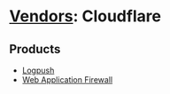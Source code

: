 # [Vendors](README.md): Cloudflare

## Products

- [Logpush](../products/c2503fcc-ef30-4e40-bb32-0bf47151b140.md)
- [Web Application Firewall](../products/62b4ea6c-4e11-4f6a-bff2-52c536cedf15.md)
